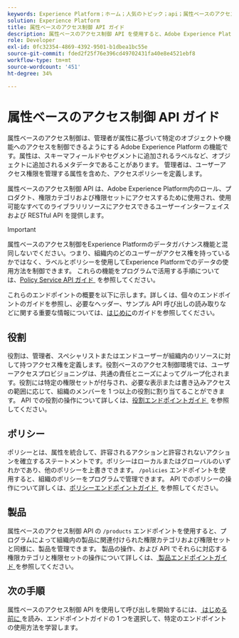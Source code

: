 ```yaml
---
keywords: Experience Platform；ホーム；人気のトピック；api；属性ベースのアクセス制御；属性ベースのアクセス制御
solution: Experience Platform
title: 属性ベースのアクセス制御 API ガイド
description: 属性ベースのアクセス制御 API を使用すると、Adobe Experience Platform内のロールとアクセスポリシーをプログラムによって管理できます。 このガイドに従って、API を使用した主な操作の実行方法を学習します。
role: Developer
exl-id: 0fc32354-4869-4392-9501-b1dbea1bc55e
source-git-commit: fded2f25f76e396cd49702431fa40e8e4521ebf8
workflow-type: tm+mt
source-wordcount: '451'
ht-degree: 34%

---
```


# 属性ベースのアクセス制御 API ガイド

属性ベースのアクセス制御は、管理者が属性に基づいて特定のオブジェクトや機能へのアクセスを制御できるようにする Adobe Experience Platform の機能です。属性は、スキーマフィールドやセグメントに追加されるラベルなど、オブジェクトに追加されるメタデータであることがあります。 管理者は、ユーザーアクセス権限を管理する属性を含めた、アクセスポリシーを定義します。

属性ベースのアクセス制御 API は、Adobe Experience Platform内のロール、プロダクト、権限カテゴリおよび権限セットにアクセスするために使用され、使用可能なすべてのライブラリリソースにアクセスできるユーザーインターフェイスおよび RESTful API を提供します。

>[!IMPORTANT]
>
>属性ベースのアクセス制御をExperience Platformのデータガバナンス機能と混同しないでください。つまり、組織内のどのユーザーがアクセス権を持っているかではなく、ラベルとポリシーを使用してExperience Platformでのデータの使用方法を制御できます。 これらの機能をプログラムで活用する手順については、[Policy Service API ガイド &#x200B;](../../../data-governance/api/overview.md) を参照してください。

これらのエンドポイントの概要を以下に示します。詳しくは、個々のエンドポイントのガイドを参照し、必要なヘッダー、サンプル API 呼び出しの読み取りなどに関する重要な情報については、[はじめに](./getting-started.md)のガイドを参照してください。

## 役割

役割は、管理者、スペシャリストまたはエンドユーザーが組織内のリソースに対して持つアクセス権を定義します。役割ベースのアクセス制御環境では、ユーザーアクセスプロビジョニングは、共通の責任とニーズによってグループ化されます。役割には特定の権限セットが付与され、必要な表示または書き込みアクセスの範囲に応じて、組織のメンバーを 1 つ以上の役割に割り当てることができます。 API での役割の操作について詳しくは、[&#x200B; 役割エンドポイントガイド &#x200B;](./roles.md) を参照してください。

## ポリシー

ポリシーとは、属性を統合して、許容されるアクションと許容されないアクションを確立するステートメントです。ポリシーはローカルまたはグローバルのいずれかであり、他のポリシーを上書きできます。 `/policies` エンドポイントを使用すると、組織のポリシーをプログラムで管理できます。 API でのポリシーの操作について詳しくは、[&#x200B; ポリシーエンドポイントガイド &#x200B;](./policies.md) を参照してください。

## 製品

属性ベースのアクセス制御 API の `/products` エンドポイントを使用すると、プログラムによって組織内の製品に関連付けられた権限カテゴリおよび権限セットと同様に、製品を管理できます。 製品の操作、および API でそれらに対応する権限カテゴリと権限セットの操作について詳しくは、[&#x200B; 製品エンドポイントガイド &#x200B;](./products.md) を参照してください。

## 次の手順

属性ベースのアクセス制御 API を使用して呼び出しを開始するには、[&#x200B; はじめる前に &#x200B;](./getting-started.md) を読み、エンドポイントガイドの 1 つを選択して、特定のエンドポイントの使用方法を学習します。
